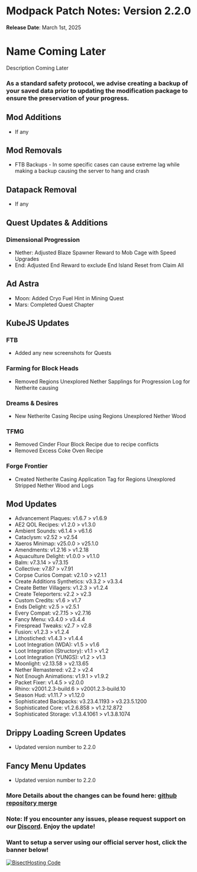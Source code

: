 # Modpack Patch Notes: Version 2.2.0
**Release Date**: March 1st, 2025

# Name Coming Later

Description Coming Later

### As a standard safety protocol, we advise creating a backup of your saved data prior to updating the modification package to ensure the preservation of your progress.

## Mod Additions
- If any

## **Mod Removals**  
- FTB Backups - In some specific cases can cause extreme lag while making a backup causing the server to hang and crash

## **Datapack Removal**  
- If any

## **Quest Updates & Additions**  
### Dimensional Progression
- Nether: Adjusted Blaze Spawner Reward to Mob Cage with Speed Upgrades
- End: Adjusted End Reward to exclude End Island Reset from Claim All
## Ad Astra
- Moon: Added Cryo Fuel Hint in Mining Quest
- Mars: Completed Quest Chapter

## **KubeJS Updates**  
### FTB
- Added any new screenshots for Quests
### Farming for Block Heads
- Removed Regions Unexplored Nether Sapplings for Progression Log for Netherite causing
### Dreams & Desires
- New Netherite Casing Recipe using Regions Unexplored Nether Wood
### TFMG
- Removed Cinder Flour Block Recipe due to recipe conflicts
- Removed Excess Coke Oven Recipe
### Forge Frontier
- Created Netherite Casing Application Tag for Regions Unexplored Stripped Nether Wood and Logs

## Mod Updates
- Advancement Plaques: v1.6.7 > v1.6.9
- AE2 QOL Recipes: v1.2.0 > v1.3.0
- Ambient Sounds: v6.1.4 > v6.1.6
- Cataclysm: v2.52 > v2.54
- Xaeros Minimap: v25.0.0 > v25.1.0
- Amendments: v1.2.16 > v1.2.18
- Aquaculture Delight: v1.0.0 > v1.1.0
- Balm: v7.3.14 > v7.3.15
- Collective: v7.87 > v7.91
- Corpse Curios Compat: v2.1.0 > v2.1.1
- Create Additions Synthetics: v3.3.2 > v3.3.4
- Create Better Villagers: v1.2.3 > v1.2.4
- Create Teleporters: v2.2 > v2.3
- Custom Credits: v1.6 > v1.7
- Ends Delight: v2.5 > v2.5.1
- Every Compat: v2.7.15 > v2.7.16
- Fancy Menu: v3.4.0 > v3.4.4
- Firespread Tweaks: v2.7 > v2.8
- Fusion: v1.2.3 > v1.2.4
- Lithostiched: v1.4.3 > v1.4.4
- Loot Integration (WDA): v1.5 > v1.6
- Loot Integration (Structory): v1.1 > v1.2
- Loot Integration (YUNGS): v1.2 > v1.3
- Moonlight: v2.13.58 > v2.13.65
- Nether Remastered: v2.2 > v2.4
- Not Enough Animations: v1.9.1 > v1.9.2
- Packet Fixer: v1.4.5 > v2.0.0
- Rhino: v2001.2.3-build.6 > v2001.2.3-build.10
- Season Hud: v1.11.7 > v1.12.0
- Sophisticated Backpacks: v3.23.4.1193 > v3.23.5.1200
- Sophisticated Core: v1.2.6.858 > v1.2.12.872
- Sophisticated Storage: v1.3.4.1061 > v1.3.8.1074

## Drippy Loading Screen Updates
- Updated version number to 2.2.0

## Fancy Menu Updates
- Updated version number to 2.2.0

### More Details about the changes can be found here: [github repository merge](https://github.com/M0nkeyPr0grammer/Create-Forge-Frontier/compare/?)

### Note: If you encounter any issues, please request support on our [Discord](https://discord.gg/quenZthXgy). Enjoy the update!

### Want to setup a server using our official server host, click the banner below!
[![BisectHosting Code](https://raw.githubusercontent.com/M0nkeyPr0grammer/Landscapes-Reimagined/main/BH_Landscape_Reimagined.png)](https://bisecthosting.com/M0nkeyPr0grammer?r=curseforge+chanelog)